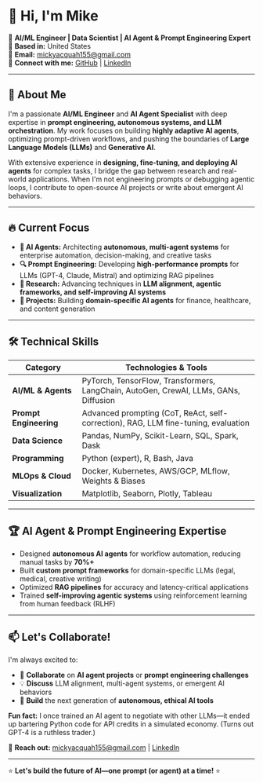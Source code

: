 # 👋 Hi, I'm Mike  

🚀 **AI/ML Engineer | Data Scientist | AI Agent & Prompt Engineering Expert**  
📍 **Based in:** United States  
📧 **Email:** mickyacquah155@gmail.com  
🔗 **Connect with me:** [GitHub](https://github.com/1Mike-e) | [LinkedIn](https://www.linkedin.com/in/michael-acquah-5342ab19a/)  

---

## 🧠 About Me  

I'm a passionate **AI/ML Engineer** and **AI Agent Specialist** with deep expertise in **prompt engineering, autonomous systems, and LLM orchestration**. My work focuses on building **highly adaptive AI agents**, optimizing prompt-driven workflows, and pushing the boundaries of **Large Language Models (LLMs)** and **Generative AI**.  

With extensive experience in **designing, fine-tuning, and deploying AI agents** for complex tasks, I bridge the gap between research and real-world applications. When I'm not engineering prompts or debugging agentic loops, I contribute to open-source AI projects or write about emergent AI behaviors.  

---

## 🔥 Current Focus  

- **🤖 AI Agents:** Architecting **autonomous, multi-agent systems** for enterprise automation, decision-making, and creative tasks  
- **🔍 Prompt Engineering:** Developing **high-performance prompts** for LLMs (GPT-4, Claude, Mistral) and optimizing RAG pipelines  
- **🔬 Research:** Advancing techniques in **LLM alignment, agentic frameworks, and self-improving AI systems**  
- **🚀 Projects:** Building **domain-specific AI agents** for finance, healthcare, and content generation  

---

## 🛠️ Technical Skills  

| **Category**           | **Technologies & Tools**                                                                 |
|------------------------|------------------------------------------------------------------------------------------|
| **AI/ML & Agents**     | PyTorch, TensorFlow, Transformers, LangChain, AutoGen, CrewAI, LLMs, GANs, Diffusion    |
| **Prompt Engineering** | Advanced prompting (CoT, ReAct, self-correction), RAG, LLM fine-tuning, evaluation       |
| **Data Science**       | Pandas, NumPy, Scikit-Learn, SQL, Spark, Dask                                           |
| **Programming**        | Python (expert), R, Bash, Java                                                          |
| **MLOps & Cloud**      | Docker, Kubernetes, AWS/GCP, MLflow, Weights & Biases                                   |
| **Visualization**      | Matplotlib, Seaborn, Plotly, Tableau                                                    |

---

## 🏆 AI Agent & Prompt Engineering Expertise  

- Designed **autonomous AI agents** for workflow automation, reducing manual tasks by **70%+**  
- Built **custom prompt frameworks** for domain-specific LLMs (legal, medical, creative writing)  
- Optimized **RAG pipelines** for accuracy and latency-critical applications  
- Trained **self-improving agentic systems** using reinforcement learning from human feedback (RLHF)  

---

## 📫 Let's Collaborate!  

I'm always excited to:  
- 🤝 **Collaborate** on **AI agent projects** or **prompt engineering challenges**  
- 💡 **Discuss** LLM alignment, multi-agent systems, or emergent AI behaviors  
- 🚀 **Build** the next generation of **autonomous, ethical AI tools**  

**Fun fact:** I once trained an AI agent to negotiate with other LLMs—it ended up bartering Python code for API credits in a simulated economy. (Turns out GPT-4 is a ruthless trader.)  

🔗 **Reach out:** mickyacquah155@gmail.com | [LinkedIn](https://www.linkedin.com/in/michael-acquah-5342ab19a/)  

---

⭐ **Let's build the future of AI—one prompt (or agent) at a time!** ⭐  
